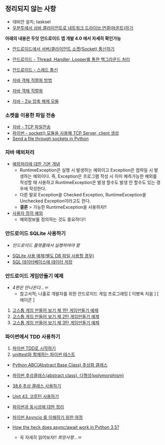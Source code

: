 ## 정리되지 않는 사항


* 데비안 설치; tasksel
* [우분투에서 삼바 클라이언트로 네트워크 드라이브 연결(마운트)하기](https://www.wsgvet.com/bbs/board.php?bo_table=web&wr_id=26)


**아래의 내용은 두잇 안드로이드 앱 개발 4.0 에서 자세히 확인가능**
* [안드로이드에서 서버/클라이언트 소켓(Socket) 통신하기](http://pulsebeat.tistory.com/24)
* [안드로이드 - Thread, Handler, Looper를 통한 백그라운드 처리](http://itmining.tistory.com/5)
* [안드로이드 - 스레드 통신](http://androidyongyong.tistory.com/6)


* [자바 객체 직렬화 방법](http://mainia.tistory.com/2103)
* [자바 객체 직렬화](http://hyeonstorage.tistory.com/252)

* [자바 - Zip 압축 해제 모듈](http://nowonbun.tistory.com/321)


### 소켓을 이용한 파일 전송

* [자바 - TCP 파일전송](http://paduk.tistory.com/48)
* [파이썬 - socket() 모듈을 사용해 TCP Server, client 생성](http://www.ylabs.co.kr/index.php?document_srl=9600&mid=board_dev_python&order_type=desc&sort_index=readed_count)
* [Send a file through sockets in Python](https://stackoverflow.com/questions/9382045/send-a-file-through-sockets-in-python)


### 자바 예외처리
* [예외처리에 대힌 기본 개념](https://wikidocs.net/229)
  - RuntimeException은 실행 시 발생하는 예외이고 Exception은 컴파일 시 발생하는 예외이다. 즉, Exception은 프로그램 작성 시 이미 예측가능한 예외를 작성할 때 사용하고 RuntimeException은 발생 할수도 발생 안 할수도 있는 경우에 작성한다.
  - 다른 말로 Exception을 Checked Exception, RuntimeException을 Unchecked Exception이라고도 한다.
  - **결론** > 가능한 RuntimeException을 사용하자!!
* [사용자 정의 예외](http://palpit.tistory.com/914)
  - 예외정보를 정의하는 것도 중요하다!!


### 안드로이드 SQLite 사용하기

  - _안드로이드 플렛폼에서 실행하여야 함_

* [SQLite 사용 예제(별도 DB 파일 사용할 경우)](http://snowdeer.info/android-sqlite-example-using-file/)
* [SQL 데이터베이스에 데이터 저장](https://developer.android.com/training/basics/data-storage/databases.html?hl=ko)


### 안드로이드 게임만들기 예제

* _4편은 안나온다...ㅠ_
  - 참고서적; 나홀로 개발자를 위한 안드로이드 게임 프로그래밍 [ 이병옥 지음 ] [ 에이콘 ]

1. [고스톱 게임 만들어 보기 제 1탄 게임만들기 예제](http://ssscool.tistory.com/entry/%EC%95%88%EB%93%9C%EB%A1%9C%EC%9D%B4%EB%93%9C-%EC%95%88%EB%93%9C%EB%A1%9C%EC%9D%B4%EB%93%9C%EC%8A%A4%ED%8A%9C%EB%94%94%EC%98%A4Android-Studio-%EA%B3%A0%EC%8A%A4%ED%86%B1-%EA%B2%8C%EC%9E%84-%EB%A7%8C%EB%93%A4%EC%96%B4-%EB%B3%B4%EA%B8%B0-%EC%A0%9C-1%ED%83%84-%EA%B2%8C%EC%9E%84%EB%A7%8C%EB%93%A4%EA%B8%B0-%EC%98%88%EC%A0%9C-%EC%95%88%EB%93%9C%EB%A1%9C%EC%9D%B4%EB%93%9C-%EC%98%88%EC%A0%9C-%EC%95%88%EB%93%9C%EB%A1%9C%EC%9D%B4%EB%93%9C-%EA%B0%95%EC%A2%8C)
2. [고스톱 게임 만들어 보기 제 2탄 게임만들기 예제](http://ssscool.tistory.com/entry/%EC%95%88%EB%93%9C%EB%A1%9C%EC%9D%B4%EB%93%9C-%EC%95%88%EB%93%9C%EB%A1%9C%EC%9D%B4%EB%93%9C%EC%8A%A4%ED%8A%9C%EB%94%94%EC%98%A4Android-Studio-%EA%B3%A0%EC%8A%A4%ED%86%B1-%EA%B2%8C%EC%9E%84-%EB%A7%8C%EB%93%A4%EC%96%B4-%EB%B3%B4%EA%B8%B0-%EC%A0%9C-2%ED%83%84-%EA%B2%8C%EC%9E%84%EB%A7%8C%EB%93%A4%EA%B8%B0-%EC%98%88%EC%A0%9C-%EC%95%88%EB%93%9C%EB%A1%9C%EC%9D%B4%EB%93%9C-%EC%98%88%EC%A0%9C-%EC%95%88%EB%93%9C%EB%A1%9C%EC%9D%B4%EB%93%9C-%EA%B0%95%EC%A2%8C)
3. [고스톱 게임 만들어 보기 제 3탄 게임만들기 예제](http://ssscool.tistory.com/entry/%EC%95%88%EB%93%9C%EB%A1%9C%EC%9D%B4%EB%93%9C-%EC%95%88%EB%93%9C%EB%A1%9C%EC%9D%B4%EB%93%9C%EC%8A%A4%ED%8A%9C%EB%94%94%EC%98%A4Android-Studio-%EA%B3%A0%EC%8A%A4%ED%86%B1-%EA%B2%8C%EC%9E%84-%EB%A7%8C%EB%93%A4%EC%96%B4-%EB%B3%B4%EA%B8%B0-%EC%A0%9C-3%ED%83%84-%EA%B2%8C%EC%9E%84%EB%A7%8C%EB%93%A4%EA%B8%B0-%EC%98%88%EC%A0%9C-%EC%95%88%EB%93%9C%EB%A1%9C%EC%9D%B4%EB%93%9C-%EC%98%88%EC%A0%9C-%EC%95%88%EB%93%9C%EB%A1%9C%EC%9D%B4%EB%93%9C-%EA%B0%95%EC%A2%8C)


### 파이썬에서 TDD 사용하기

1. [파이썬 TDD로 시작하기](https://www.holaxprogramming.com/2017/06/15/python-get-started/)
2. [unittest와 함께하는 파이썬 테스트](https://www.holaxprogramming.com/2017/06/17/python-with-test/)


* [Python ABC(Abstract Base Class) 추상화 클래스](http://bluese05.tistory.com/61)
* [파이썬 추상클래스(abstract class), 다형성(polymorphism)](https://wayhome25.github.io/cs/2017/04/10/cs-11/)
* [38.6 추상 클래스 사용하기](https://dojang.io/mod/page/view.php?id=1087)


* [Unit 43. 코루틴 사용하기](https://dojang.io/mod/page/view.php?id=1122)
* [파이썬과 동시성에 대한 정리](http://hamait.tistory.com/833?category=79136)
* [파이썬 Asyncio 를 이해하기 위한 여정](http://hamait.tistory.com/834)
* [How the heck does async/await work in Python 3.5?](https://snarky.ca/how-the-heck-does-async-await-work-in-python-3-5/)
    - 꼭 자세히 읽어보자!! _희망사항...ㅠ_

